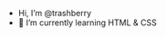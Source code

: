 - Hi, I’m @trashberry
- 🌱 I’m currently learning HTML & CSS

<!---
trashberry/trashberry is a ✨ special ✨ repository because its `README.md` (this file) appears on your GitHub profile.
You can click the Preview link to take a look at your changes.
--->
